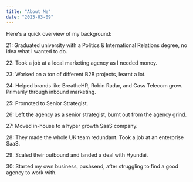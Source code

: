 ```yaml
---
title: "About Me"
date: "2025-03-09"
---
```


Here's a quick overview of my background:

21: Graduated university with a Politics & International Relations degree, no idea what I wanted to do.  

22: Took a job at a local marketing agency as I needed money.  

23: Worked on a ton of different B2B projects, learnt a lot.  

24: Helped brands like BreatheHR, Robin Radar, and Cass Telecom grow. Primarily through inbound marketing.  

25: Promoted to Senior Strategist.  

26: Left the agency as a senior strategist, burnt out from the agency grind.   

27: Moved in-house to a hyper growth SaaS company.  

28: They made the whole UK team redundant. Took a job at an enterprise SaaS.   

29: Scaled their outbound and landed a deal with Hyundai.   

30: Started my own business, pushsend, after struggling to find a good agency to work with.   
